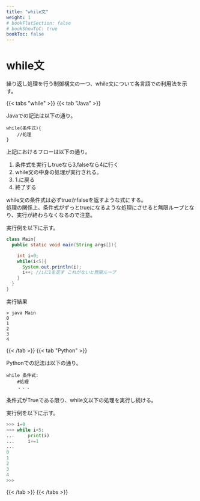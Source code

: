 ```yaml
---
title: "while文"
weight: 1
# bookFlatSection: false
# bookShowToC: true
bookToc: false
---
```


# while文

繰り返し処理を行う制御構文の一つ、while文について各言語での利用法を示す。  

{{< tabs "while" >}}
{{< tab "Java" >}}

Javaでの記法は以下の通り。

```
while(条件式){
    //処理
}
```

上記におけるフローは以下の通り。  

1. 条件式を実行しtrueなら3,falseなら4に行く
2. while文の中身の処理が実行される。
3. 1.に戻る
4. 終了する

while文の条件式は必ずtrueかfalseを返すような式にする。  
処理の関係上、条件式がずっとtrueになるような処理にさせると無限ループとなり、実行が終わらなくなるので注意。  

実行例を以下に示す。  

```java
class Main{
  public static void main(String args[]){

    int i=0;
    while(i<5){
      System.out.println(i);
      i++; //iに1を足す これがないと無限ループ
    }
  }
}
```

実行結果

```
> java Main
0
1
2
3
4
```

{{< /tab >}}
{{< tab "Python" >}}

Pythonでの記法は以下の通り。

```
while 条件式:
    #処理
    ・・・
```

条件式がTrueである限り、while文以下の処理を実行し続ける。

実行例を以下に示す。

```python
>>> i=0   
>>> while i<5:
...     print(i)
...     i+=1
... 
0
1
2
3
4
>>>
```

{{< /tab >}}
{{< /tabs >}}




